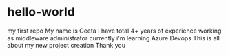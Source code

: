 # hello-world
my first repo
My name is Geeta
I have total 4+ years of experience working as middleware administrator
currently i'm learning Azure Devops
This is all about my new project creation
Thank you
